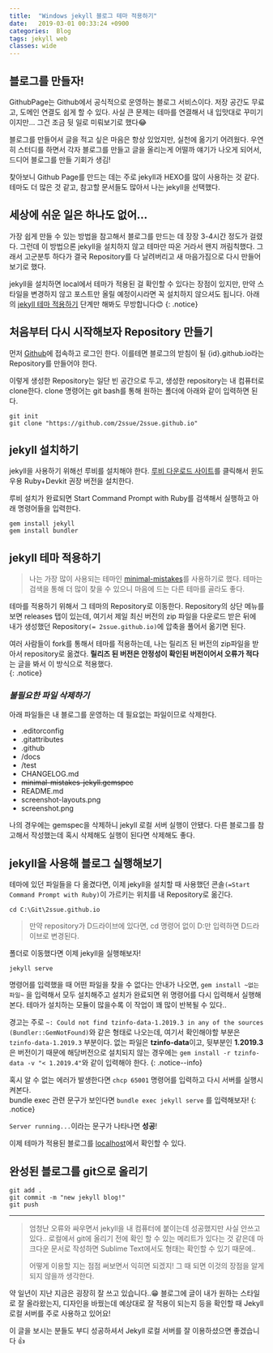 ```yaml
---
title:  "Windows jekyll 블로그 테마 적용하기"
date:   2019-03-01 00:33:24 +0900
categories:  Blog
tags: jekyll web
classes: wide
---
```


## 블로그를 만들자!

GithubPage는 Github에서 공식적으로 운영하는 블로그 서비스이다. 저장 공간도 무료고, 도메인 연결도 쉽게 할 수 있다. 사실 큰 문제는 테마를 연결해서 내 입맛대로 꾸미기이지만... 그건 조금 뒷 일로 미뤄보기로 했다😂

블로그를 만들어서 글을 적고 싶은 마음은 항상 있었지만, 실천에 옮기기 어려웠다. 우연히 스터디를 하면서 각자 블로그를 만들고 글을 올리는게 어떨까 얘기가 나오게 되어서, 드디어 블로그를 만들 기회가 생김!

찾아보니 Github Page를 만드는 데는 주로 jekyll과 HEXO를 많이 사용하는 것 같다. 테마도 더 많은 것 같고, 참고할 문서들도 많아서 나는 jekyll을 선택했다.  

## 세상에 쉬운 일은 하나도 없어...

가장 쉽게 만들 수 있는 방법을 참고해서 블로그를 만드는 데 장장 3-4시간 정도가 걸렸다. 그런데 이 방법으론 jekyll을 설치하지 않고 테마만 따온 거라서 왠지 꺼림칙했다. 그래서 고군분투 하다가 결국 Repository를 다 날려버리고 새 마음가짐으로 다시 만들어보기로 했다.  

jekyll을 설치하면 local에서 테마가 적용된 걸 확인할 수 있다는 장점이 있지만, 만약 스타일을 변경하지 않고 포스트만 올릴 예정이시라면 꼭 설치하지 않으셔도 됩니다. 아래의 [jekyll 테마 적용하기](#jekyll-테마-적용하기) 단계만 해봐도 무방합니다😊 
{: .notice}
  
## 처음부터 다시 시작해보자 Repository 만들기

먼저 [Github](https://github.com)에 접속하고 로그인 한다. 이를테면 블로그의 받침이 될 {id}.github.io라는 Repository를 만들어야 한다.  
  
이렇게 생성한 Repository는 일단 빈 공간으로 두고, 생성한 repository는 내 컴퓨터로 clone한다. clone 명령어는 git bash를 통해 원하는 폴더에 아래와 같이 입력하면 된다.

```
git init
git clone "https://github.com/2ssue/2ssue.github.io"
```

## jekyll 설치하기

jekyll을 사용하기 위해선 루비를 설치해야 한다. [루비 다운로드 사이트](https://rubyinstaller.org/downloads/)를 클릭해서 윈도우용 Ruby+Devkit 권장 버전을 설치한다.  
  
루비 설치가 완료되면 Start Command Prompt with Ruby를 검색해서 실행하고 아래 명령어들을 입력한다.  
  
```
gem install jekyll
gem install bundler
```
  
## jekyll 테마 적용하기

> 나는 가장 많이 사용되는 테마인 [minimal-mistakes](https://github.com/mmistakes/minimal-mistakes)를 사용하기로 했다. 테마는 검색을 통해 더 많이 찾을 수 있으니 마음에 드는 다른 테마를 골라도 좋다.  

테마를 적용하기 위해서 그 테마의 Repository로 이동한다. Repository의 상단 메뉴를 보면 releases 탭이 있는데, 여기서 제일 최신 버전의 zip 파일을 다운로드 받은 뒤에 내가 생성했던 Repository`(= 2ssue.github.io)`에 압축을 풀어서 옮기면 된다.

여러 사람들이 fork를 통해서 테마를 적용하는데, 나는 릴리즈 된 버전의 zip파일을 받아서 repository로 옮겼다. **릴리즈 된 버전은 안정성이 확인된 버전이어서 오류가 적다**는 글을 봐서 이 방식으로 적용했다.  
{: .notice}
  
### _불필요한 파일 삭제하기_
아래 파일들은 내 블로그를 운영하는 데 필요없는 파일이므로 삭제한다.  

- .editorconfig
- .gitattributes
- .github
- /docs
- /test
- CHANGELOG.md
- ~~minimal-mistakes-jekyll.gemspec~~
- README.md
- screenshot-layouts.png
- screenshot.png

나의 경우에는 gemspec을 삭제하니 jekyll 로컬 서버 실행이 안됐다. 다른 블로그를 참고해서 작성했는데 혹시 삭제해도 실행이 된다면 삭제해도 좋다.  
  
## jekyll을 사용해 블로그 실행해보기

테마에 있던 파일들을 다 옮겼다면, 이제 jekyll을 설치할 때 사용했던 콘솔`(=Start Command Prompt with Ruby)`이 가르키는 위치를 내 Repository로 옮긴다.

```
cd C:\Git\2ssue.github.io
```

> 만약 repository가 D드라이브에 있다면, cd 명령어 없이 D:만 입력하면 D드라이브로 변경된다.  

폴더로 이동했다면 이제 jekyll을 실행해보자!  

```
jekyll serve
```

명령어를 입력했을 때 어떤 파일을 찾을 수 없다는 안내가 나오면, `gem install ~없는 파일~` 을 입력해서 모두 설치해주고 설치가 완료되면 위 명령어를 다시 입력해서 실행해본다. 테마가 설치하는 모듈이 많을수록 이 작업이 꽤 많이 반복될 수 있다..

경고는 주로 `~: Could not find tzinfo-data-1.2019.3 in any of the sources (Bundler::GemNotFound)`와 같은 형태로 나오는데, 여기서 확인해야할 부분은 `tzinfo-data-1.2019.3` 부분이다. 없는 파일은 **tzinfo-data**이고, 뒷부분인 **1.2019.3**은 버전이기 때문에 해당버전으로 설치되지 않는 경우에는 `gem install -r tzinfo-data -v "< 1.2019.4"`와 같이 입력해야 한다. 
{: .notice--info}

혹시 알 수 없는 에러가 발생한다면 `chcp 65001` 명령어를 입력하고 다시 서버를 실행시켜본다.  
bundle exec 관련 문구가 보인다면 `bundle exec jekyll serve` 를 입력해보자!
{: .notice}

`Server running...`이라는 문구가 나타나면 **성공**!  

이제 테마가 적용된 블로그를 [localhost](http://127.0.0.1:4000)에서 확인할 수 있다.  
  
## 완성된 블로그를 git으로 올리기

```
git add .
git commit -m "new jekyll blog!"
git push
```

___

> 엄청난 오류와 싸우면서 jekyll을 내 컴퓨터에 붙이는데 성공했지만 사실 안쓰고 있다.. 로컬에서 git에 올리기 전에 확인 할 수 있는 메리트가 있다는 것 같은데 마크다운 문서로 작성하면 Sublime Text에서도 형태는 확인할 수 있기 때문에..  
>
> 어떻게 이용할 지는 점점 써보면서 익히면 되겠지! 그 때 되면 이것의 장점을 알게 되지 않을까 생각한다.  

약 일년이 지난 지금은 굉장히 잘 쓰고 있습니다..😁 블로그에 글이 내가 원하는 스타일로 잘 올라왔는지, 디자인을 바꿨는데 예상대로 잘 적용이 되는지 등을 확인할 때 Jekyll 로컬 서버를 주로 사용하고 있어요! 

이 글을 보시는 분들도 부디 성공하셔서 Jekyll 로컬 서버를 잘 이용하셨으면 좋겠습니다 👍
